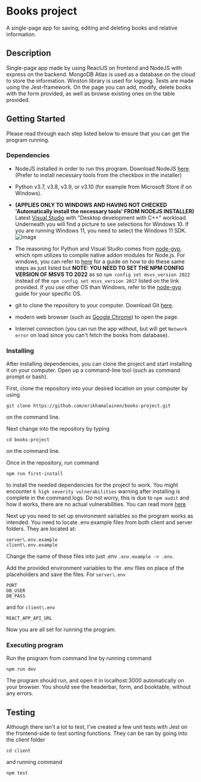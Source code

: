 # Books project

A single-page app for saving, editing and deleting books and relative information.

## Description

Single-page app made by using ReactJS on frontend and NodeJS with express on the backend. MongoDB Atlas is used as a database on the cloud to store the information. Winston library is used for logging. Tests are made using the Jest-framework. On the page you can add, modify, delete books with the form provided, as well as browse existing ones on the table provided.

## Getting Started

Please read through each step listed below to ensure that you can get the program running.

### Dependencies

* NodeJS installed in order to run this program. Download NodeJS [here](https://nodejs.org/en/). (Prefer to install necessary tools from the checkbox in the installer)

* Python v3.7, v3.8, v3.9, or v3.10 (for example from Microsoft Store if on Windows). 

* **(APPLIES ONLY TO WINDOWS AND HAVING NOT CHECKED  'Automatically install the necessary tools' FROM NODEJS INSTALLER)** Latest [Visual Studio](https://visualstudio.microsoft.com/thank-you-downloading-visual-studio/?sku=BuildTools) with "Desktop development with C++" workload. Underneath you will find a picture to see selections for Windows 10. If you are running Windows 11, you need to select the Windows 11 SDK.  ![image](https://user-images.githubusercontent.com/50096393/211222302-a66f3433-850e-4b8b-96ef-7f50d5e05e70.png)

* The reasoning for Python and Visual Studio comes from [node-gyp](https://github.com/nodejs/node-gyp), which npm utilizes to compile native addon modules for Node.js. For windows, you can refer to [here](https://github.com/nodejs/node-gyp#on-windows) for a guide on how to do these same steps as just listed but **NOTE: YOU NEED TO SET THE NPM CONFIG VERSION OF MSVS TO 2022** as so `npm config set msvs_version 2022` instead of the `npm config set msvs_version 2017` listed on the link provided. If you use other OS than Windows, refer to the [node-gyp](https://github.com/nodejs/node-gyp) guide for your specific OS.


* git to clone the repository to your computer. Download Git [here](https://git-scm.com/).

* modern web browser (such as [Google Chrome](https://www.google.com/intl/fi_fi/chrome/)) to open the page. 

* Internet connection (you can run the app without, but will get `Network error` on load since you can't fetch the books from database).

### Installing
After installing dependencies, you can clone the project and start installing it on your computer. Open up a command-line tool (such as command prompt or bash).

First, clone the repository into your desired location on your computer by using 
```
git clone https://github.com/erikhamalainen/books-project.git
```
on the command line.

Next change into the repository by typing
```
cd books-project
```
on the command line.

Once in the repository, run command
```
npm run first-install
```
to install the needed dependencies for the project to work.
You might encounter `6 high severity vulnerabilities` warning after installing is complete in the command logs. Do not worry, this is due to `npm audit` and how it works, there are no actual vulnerabilities. You can read more [here](https://overreacted.io/npm-audit-broken-by-design/)

Next up you need to set up environment variables so the program works as intended. You need to locate .env.example files from both client and server folders. They are located at:
```
server\.env.example
client\.env.example
```
Change the name of these files into just .env `.env.example -> .env`. 

Add the provided environment variables to the .env files on place of the placeholders and save the files.
For `server\.env`
```
PORT
DB_USER
DB_PASS
```

and for `client\.env`
```
REACT_APP_API_URL
```

Now you are all set for running the program.


### Executing program

Run the program from command line by running command
```
npm run dev
```

The program should run, and open it in localhost:3000 automatically on your browser. You should see the headerbar, form, and booktable, without any errors.

## Testing

Although there isn't a lot to test, I've created a few unit tests with Jest on the frontend-side to test sorting functions. They can be ran by going into the client folder
```
cd client
```

and running command

```
npm test
```
